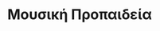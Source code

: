 ---
title: Μουσική Προπαιδεία
slug: moysiki-propaideia
courses: []
schools: []
categories: [Μουσική]
---